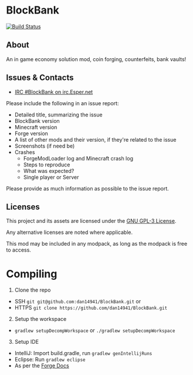 # BlockBank
[![Build Status](https://travis-ci.org/Denyol/BlockBank.svg?branch=master)](https://travis-ci.org/Denyol/BlockBank)
## About
An in game economy solution mod, coin forging, counterfeits, bank vaults!

## Issues & Contacts
* [IRC #BlockBank on irc.Esper.net](http://webchat.esper.net/?channels=blockbank&prompt=1)

Please include the following in an issue report:
* Detailed title, summarizing the issue
* BlockBank version
* Minecraft version
* Forge version
* A list of other mods and their version, if they're related to the issue
* Screenshots (if need be)
* Crashes
  * ForgeModLoader log and Minecraft crash log
  * Steps to reproduce
  * What was expected?
  * Single player or Server
  
Please provide as much information as possible to the issue report.

## Licenses
This project and its assets are licensed under the [GNU GPL-3 License](https://tldrlegal.com/license/gnu-general-public-license-v3-(gpl-3)).

Any alternative licenses are noted where applicable.

This mod may be included in any modpack, as long as the modpack is free to access.

# Compiling
1. Clone the repo
  - SSH `git git@github.com:dan14941/BlockBank.git` or 
  - HTTPS `git clone https://github.com/dan14941/BlockBank.git`
2. Setup the workspace
  - `gradlew setupDecompWorkspace` or `./gradlew setupDecompWorkspace`
3. Setup IDE
  - IntelliJ: Import build.gradle, run `gradlew genIntellijRuns`
  - Eclipse: Run `gradlew eclipse`
  - As per the [Forge Docs](https://mcforge.readthedocs.io/en/latest/gettingstarted/)
